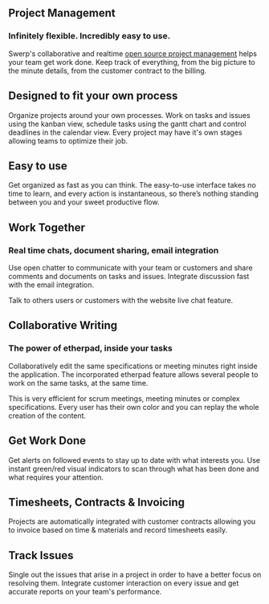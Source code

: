 Project Management
------------------

### Infinitely flexible. Incredibly easy to use.


Swerp's collaborative and realtime <a href="https://www.swerp.it/page/project-management">open source project management</a>
helps your team get work done. Keep track of everything, from the big picture
to the minute details, from the customer contract to the billing.

Designed to fit your own process
--------------------------------

Organize projects around your own processes. Work on tasks and issues using the
kanban view, schedule tasks using the gantt chart and control deadlines in the
calendar view. Every project may have it's own stages allowing teams to
optimize their job.

Easy to use
-----------

Get organized as fast as you can think. The easy-to-use interface takes no time
to learn, and every action is instantaneous, so there’s nothing standing
between you and your sweet productive flow.

Work Together
-------------

### Real time chats, document sharing, email integration

Use open chatter to communicate with your team or customers and share comments
and documents on tasks and issues. Integrate discussion fast with the email
integration.

Talk to others users or customers with the website live chat feature.

Collaborative Writing
---------------------

### The power of etherpad, inside your tasks

Collaboratively edit the same specifications or meeting minutes right inside
the application. The incorporated etherpad feature allows several people to
work on the same tasks, at the same time.

This is very efficient for scrum meetings, meeting minutes or complex
specifications. Every user has their own color and you can replay the whole
creation of the content.

Get Work Done
-------------

Get alerts on followed events to stay up to date with what interests you. Use
instant green/red visual indicators to scan through what has been done and what
requires your attention.

Timesheets, Contracts & Invoicing
---------------------------------

Projects are automatically integrated with customer contracts allowing you to
invoice based on time & materials and record timesheets easily.

Track Issues
------------

Single out the issues that arise in a project in order to have a better focus
on resolving them. Integrate customer interaction on every issue and get
accurate reports on your team's performance.

